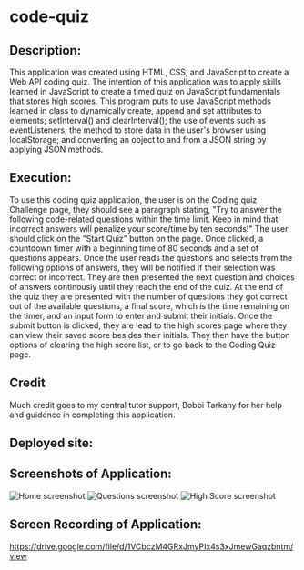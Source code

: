 # code-quiz

## Description:
This application was created using HTML, CSS, and JavaScript to create a Web API coding quiz. The intention of this application was to apply skills learned in JavaScript to create a timed quiz on JavaScript fundamentals that stores high scores. This program puts to use JavaScript methods learned in class to dynamically create, append and set attributes to elements; setInterval() and clearInterval(); the use of events such as  eventListeners; the method to store data in the user's browser using localStorage; and converting an object to and from a JSON string by applying JSON methods. 


## Execution: 

To use this coding quiz application, the user is on the Coding quiz Challenge page, they should see a paragraph stating, "Try to answer the following code-related questions within the time limit. Keep in mind that incorrect answers will penalize your score/time by ten seconds!" The user should click on the "Start Quiz" button on the page. Once clicked, a countdown timer with a beginning time of 80 seconds and a set of questions appears. Once the user reads the questions and selects from the following options of answers, they will be notified if their selection was correct or incorrect. They are then presented the next question and choices of answers continously until they reach the end of the quiz. At the end of the quiz they are presented with the number of questions they got correct out of the available questions, a final score, which is the time remaining on the timer, and an input form to enter and submit their initials. Once the submit button is clicked, they are lead to the high scores page where they can view their saved score besides their initials. They then have the button options of clearing the high score list, or to go back to the Coding Quiz page. 

## Credit 
Much credit goes to my central tutor support, Bobbi Tarkany for her help and guidence in completing this application. 

## Deployed site:



## Screenshots of Application:
![Home screenshot](../assets/Screenshot%20(29).png)
![Questions screenshot](../assets/Screenshot%20(30).png)
![High Score screenshot](../assets/Screenshot%20(31).png)

## Screen Recording of Application:
https://drive.google.com/file/d/1VCbczM4GRxJmyPIx4s3xJmewGaqzbntm/view

